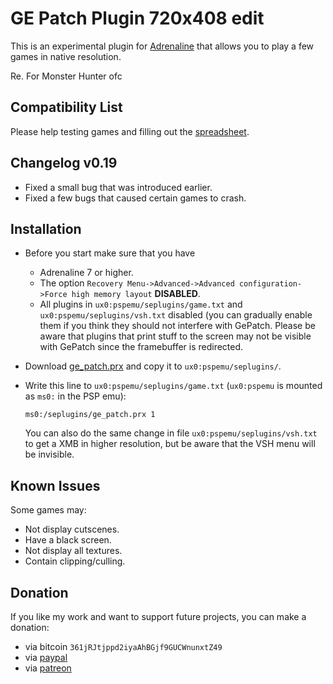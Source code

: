 # GE Patch Plugin 720x408 edit

This is an experimental plugin for [Adrenaline](https://github.com/TheOfficialFloW/Adrenaline) that allows you to play a few games in native resolution.

Re. For Monster Hunter ofc

## Compatibility List

Please help testing games and filling out the [spreadsheet](https://docs.google.com/spreadsheets/d/1aZlmKwELcdpCb9ezI5iRfgcX9hoGxgL4tNC-673aKqk/edit#gid=0).

## Changelog v0.19

- Fixed a small bug that was introduced earlier.
- Fixed a few bugs that caused certain games to crash.

## Installation

- Before you start make sure that you have

  - Adrenaline 7 or higher.
  - The option `Recovery Menu->Advanced->Advanced configuration->Force high memory layout` **DISABLED**.
  - All plugins in `ux0:pspemu/seplugins/game.txt` and `ux0:pspemu/seplugins/vsh.txt` disabled (you can gradually enable them if you think they should not interfere with GePatch. Please be aware that plugins that print stuff to the screen may not be visible with GePatch since the framebuffer is redirected.

- Download [ge_patch.prx](https://github.com/TheOfficialFloW/GePatch/releases) and copy it to `ux0:pspemu/seplugins/`.

- Write this line to `ux0:pspemu/seplugins/game.txt` (`ux0:pspemu` is mounted as `ms0:` in the PSP emu):

  ```
  ms0:/seplugins/ge_patch.prx 1
  ```

  You can also do the same change in file `ux0:pspemu/seplugins/vsh.txt` to get a XMB in higher resolution, but be aware that the VSH menu will be invisible.

## Known Issues

Some games may:

- Not display cutscenes.
- Have a black screen.
- Not display all textures.
- Contain clipping/culling.

## Donation

If you like my work and want to support future projects, you can make a donation:

- via bitcoin `361jRJtjppd2iyaAhBGjf9GUCWnunxtZ49`
- via [paypal](https://www.paypal.me/flowsupport/20)
- via [patreon](https://www.patreon.com/TheOfficialFloW)
